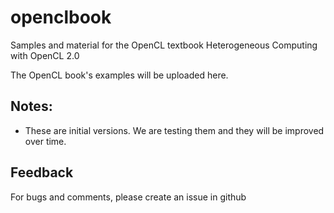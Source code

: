 # openclbook
Samples and material for the OpenCL textbook Heterogeneous Computing with OpenCL 2.0

The OpenCL book's examples will be uploaded here.

## Notes: 
* These are initial versions. We are testing them and they will be improved over time.

## Feedback 
For bugs and comments, please create an issue in github